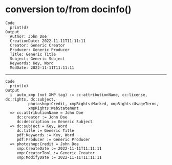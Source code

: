 # conversion to/from docinfo()

    Code
      print(d)
    Output
      Author: John Doe
      CreationDate: 2022-11-11T11:11:11
      Creator: Generic Creator
      Producer: Generic Producer
      Title: Generic Title
      Subject: Generic Subject
      Keywords: Key, Word
      ModDate: 2022-11-11T11:11:11

---

    Code
      print(x)
    Output
      i  auto_xmp (not XMP tag) := cc:attributionName, cc:license, dc:rights, dc:subject,
              photoshop:Credit, xmpRights:Marked, xmpRights:UsageTerms,
              xmpRights:WebStatement
      => cc:attributionName = John Doe
         dc:creator := John Doe
         dc:description := Generic Subject
      => dc:subject = Key, Word
         dc:title := Generic Title
         pdf:Keywords := Key, Word
         pdf:Producer := Generic Producer
      => photoshop:Credit = John Doe
         xmp:CreateDate := 2022-11-11T11:11:11
         xmp:CreatorTool := Generic Creator
         xmp:ModifyDate := 2022-11-11T11:11:11

